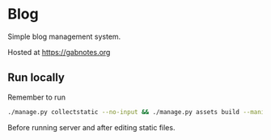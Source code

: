 # Blog

Simple blog management system.

Hosted at https://gabnotes.org

## Run locally
Remember to run

```bash
./manage.py collectstatic --no-input && ./manage.py assets build --manifest django
```

Before running server and after editing static files.
